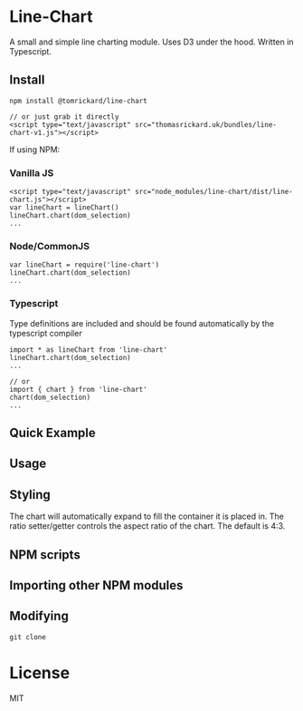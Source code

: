 # Line-Chart

A small and simple line charting module. Uses D3 under the hood. Written in Typescript.

## Install

```
npm install @tomrickard/line-chart

// or just grab it directly
<script type="text/javascript" src="thomasrickard.uk/bundles/line-chart-v1.js"></script>
```

If using NPM:

### Vanilla JS

```
<script type="text/javascript" src="node_modules/line-chart/dist/line-chart.js"></script>
var lineChart = lineChart()
lineChart.chart(dom_selection)
...
```

### Node/CommonJS

```
var lineChart = require('line-chart')
lineChart.chart(dom_selection)
...
```

### Typescript

Type definitions are included and should be found automatically by the typescript compiler

```
import * as lineChart from 'line-chart' 
lineChart.chart(dom_selection)
...

// or
import { chart } from 'line-chart'
chart(dom_selection)
...
```

## Quick Example

## Usage

## Styling

The chart will automatically expand to fill the container it is placed in. The ratio setter/getter controls the aspect ratio of the chart. The default is 4:3. 

## NPM scripts

## Importing other NPM modules


## Modifying

```
git clone 
```


# License

MIT